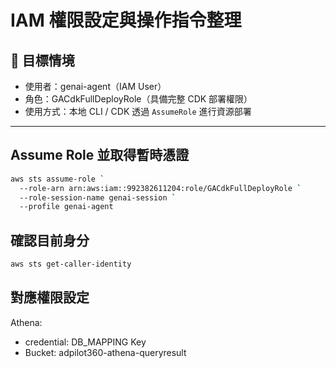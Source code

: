 # IAM 權限設定與操作指令整理

## 🎯 目標情境
- 使用者：genai-agent（IAM User）
- 角色：GACdkFullDeployRole（具備完整 CDK 部署權限）
- 使用方式：本地 CLI / CDK 透過 `AssumeRole` 進行資源部署

---

## Assume Role 並取得暫時憑證

```bash
aws sts assume-role `
  --role-arn arn:aws:iam::992382611204:role/GACdkFullDeployRole `
  --role-session-name genai-session `
  --profile genai-agent
```

## 確認目前身分
```bash
aws sts get-caller-identity
```


## 對應權限設定

Athena: 
- credential: DB_MAPPING Key
- Bucket: adpilot360-athena-queryresult


